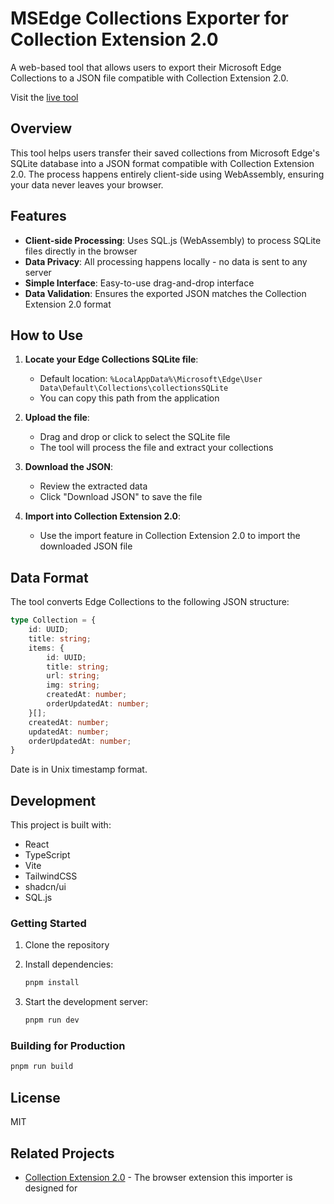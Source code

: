 # MSEdge Collections Exporter for Collection Extension 2.0

A web-based tool that allows users to export their Microsoft Edge Collections to a JSON file compatible with Collection Extension 2.0.

Visit the [live tool](https://mienaiyami.github.io/edge-collections-exporter/)

## Overview

This tool helps users transfer their saved collections from Microsoft Edge's SQLite database into a JSON format compatible with Collection Extension 2.0. The process happens entirely client-side using WebAssembly, ensuring your data never leaves your browser.

## Features

- **Client-side Processing**: Uses SQL.js (WebAssembly) to process SQLite files directly in the browser
- **Data Privacy**: All processing happens locally - no data is sent to any server
- **Simple Interface**: Easy-to-use drag-and-drop interface
- **Data Validation**: Ensures the exported JSON matches the Collection Extension 2.0 format

## How to Use

1. **Locate your Edge Collections SQLite file**:
   - Default location: `%LocalAppData%\Microsoft\Edge\User Data\Default\Collections\collectionsSQLite`
   - You can copy this path from the application

2. **Upload the file**:
   - Drag and drop or click to select the SQLite file
   - The tool will process the file and extract your collections

3. **Download the JSON**:
   - Review the extracted data
   - Click "Download JSON" to save the file

4. **Import into Collection Extension 2.0**:
   - Use the import feature in Collection Extension 2.0 to import the downloaded JSON file

## Data Format

The tool converts Edge Collections to the following JSON structure:

```typescript
type Collection = {
    id: UUID;
    title: string;
    items: {
        id: UUID;
        title: string;
        url: string;
        img: string;
        createdAt: number;
        orderUpdatedAt: number;
    }[];
    createdAt: number;
    updatedAt: number;
    orderUpdatedAt: number;
}
```

Date is in Unix timestamp format.

## Development

This project is built with:

- React
- TypeScript
- Vite
- TailwindCSS
- shadcn/ui
- SQL.js

### Getting Started

1. Clone the repository
2. Install dependencies:

   ```bash
   pnpm install
   ```

3. Start the development server:

   ```bash
   pnpm run dev
   ```

### Building for Production

```bash
pnpm run build
```

## License

MIT

## Related Projects

- [Collection Extension 2.0](https://github.com/mienaiyami/collection-extension-2.0) - The browser extension this importer is designed for
